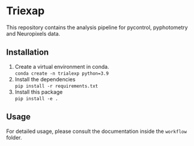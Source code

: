 # Triexap

This repository contains the analysis pipeline for pycontrol, pyphotometry and Neuropixels data.

## Installation
1. Create a virtual environment in conda.  
`conda create -n trialexp python=3.9`
2. Install the dependencies  
`pip install -r requirements.txt`
3. Install this package  
`pip install -e .`

## Usage
For detailed usage, please consult the documentation inside the `workflow` folder.

